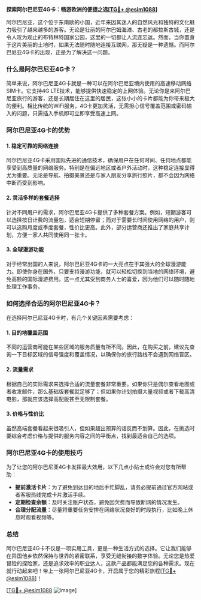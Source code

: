 **探索阿尔巴尼亚4G卡：畅游欧洲的便捷之选[[TG💪+ @esim1088](https://t.me/s/esim1088)]**

阿尔巴尼亚，这个位于东南欧的小国，近年来因其迷人的自然风光和独特的文化魅力吸引了越来越多的游客。无论是壮丽的阿尔巴姆海滩、古老的都拉斯古城，还是令人叹为观止的布特林特国家公园，这里的一切都让人流连忘返。然而，当你置身于这片美丽的土地时，如果无法随时随地连接互联网，那无疑是一种遗憾。而阿尔巴尼亚4G卡的出现，正是为了解决这一问题。

### 什么是阿尔巴尼亚4G卡？

简单来说，阿尔巴尼亚4G卡就是一种可以在阿尔巴尼亚境内使用的高速移动网络SIM卡。它支持4G LTE技术，能够提供快速稳定的上网体验。无论你是来阿尔巴尼亚旅行的游客，还是长期居住在这里的居民，这张小小的卡片都能为你带来极大的便利。相比传统的WiFi服务，4G卡更加灵活，无需担心信号覆盖范围或密码输入的问题，只需插入手机即可立即享受高速上网。

### 阿尔巴尼亚4G卡的优势

#### 1. **稳定可靠的网络连接**
阿尔巴尼亚4G卡采用国际先进的通信技术，确保用户在任何时间、任何地点都能享受到高质量的网络服务。特别是在偏远地区或者户外活动时，这种稳定连接显得尤为重要。无论是导航、拍摄美景还是与家人朋友分享旅行照片，都不会因为网络中断而受到影响。

#### 2. **灵活多样的套餐选择**
针对不同用户的需求，阿尔巴尼亚4G卡提供了多种套餐方案。例如，短期游客可以选择按日计费的流量包，适合短期停留；而对于需要长时间使用网络的用户，则可以选购月度或季度套餐，性价比更高。此外，部分运营商还推出了家庭共享计划，方便一家人共同使用同一张卡。

#### 3. **全球漫游功能**
对于经常出国的人来说，阿尔巴尼亚4G卡的一大亮点在于其强大的全球漫游能力。即使你身在国外，只要支持漫游功能，就可以轻松切换到当地的网络环境，避免高额的国际漫游费用。这一点尤其受到商务人士的喜爱，因为他们可以随时随地处理工作事务。

### 如何选择合适的阿尔巴尼亚4G卡？

在选择阿尔巴尼亚4G卡时，有几个关键因素需要考虑：

#### 1. **目的地覆盖范围**
不同的运营商可能在某些区域的服务质量有所不同。因此，在购买之前，建议先查询一下目标区域的信号强度和覆盖情况，以确保你的旅行路线不会遇到网络盲区。

#### 2. **流量需求**
根据自己的实际需求来选择合适的流量套餐非常重要。如果你只是偶尔查看地图或者收发邮件，那么基础版套餐就足够了；但如果你计划拍摄大量视频或者下载高清电影，那就应该选择高配版甚至无限制套餐。

#### 3. **价格与性价比**
虽然高端套餐看起来很吸引人，但如果超出预算的话反而不划算。因此，在挑选时要综合考虑价格与提供的服务内容之间的平衡点，找到最适合自己的选项。

### 阿尔巴尼亚4G卡的使用技巧

为了让您的阿尔巴尼亚4G卡发挥最大效用，以下几点小贴士或许会对您有所帮助：

- **提前激活卡片**：为了避免到达目的地后手忙脚乱，请务必提前通过官方网站或者客服热线完成卡片激活手续。
- **定期检查余额**：及时关注账户状态，避免因欠费而导致断网的情况发生。
- **合理分配流量**：尽量将重要任务安排在网络状况良好的时段执行，比如晚上休息时观看视频等。

### 总结

阿尔巴尼亚4G卡不仅是一项实用工具，更是一种生活方式的选择。它让我们能够在异国他乡依然保持与世界的紧密联系，享受无缝衔接的数字体验。无论您是热爱冒险的探险家，还是追求效率的职业达人，这款产品都能满足您的各种需求。现在就行动起来吧！带上一张阿尔巴尼亚4G卡，开启属于您的精彩旅程[[TG💪+ @esim1088](https://t.me/s/esim1088)]！

[[TG💪+ @esim1088](https://t.me/s/esim1088) ![Image](https://i.postimg.cc/4NQfJmqS/Snipaste-2025-05-13-00-14-12.png)]